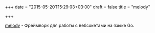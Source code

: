 +++
date = "2015-05-20T15:29:03+03:00"
draft = false
title = "melody"

+++

<p><a href="https://github.com/olahol/melody">melody</a>&nbsp;- Фреймворк для работы с вебсокетами на языке Go.</p>

